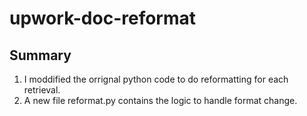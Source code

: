 # upwork-doc-reformat

## Summary

1. I moddified the orrignal python code to do reformatting for each retrieval.
2. A new file reformat.py contains the logic to handle format change.

